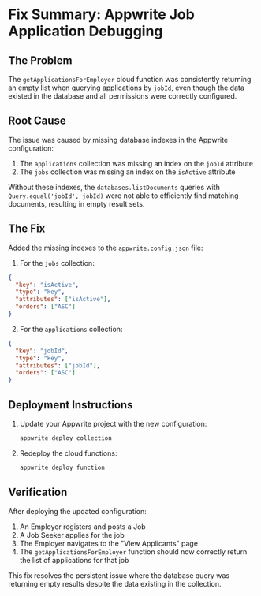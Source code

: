 # Fix Summary: Appwrite Job Application Debugging

## The Problem
The `getApplicationsForEmployer` cloud function was consistently returning an empty list when querying applications by `jobId`, even though the data existed in the database and all permissions were correctly configured.

## Root Cause
The issue was caused by missing database indexes in the Appwrite configuration:
1. The `applications` collection was missing an index on the `jobId` attribute
2. The `jobs` collection was missing an index on the `isActive` attribute

Without these indexes, the `databases.listDocuments` queries with `Query.equal('jobId', jobId)` were not able to efficiently find matching documents, resulting in empty result sets.

## The Fix
Added the missing indexes to the `appwrite.config.json` file:

1. For the `jobs` collection:
```json
{
  "key": "isActive",
  "type": "key",
  "attributes": ["isActive"],
  "orders": ["ASC"]
}
```

2. For the `applications` collection:
```json
{
  "key": "jobId",
  "type": "key",
  "attributes": ["jobId"],
  "orders": ["ASC"]
}
```

## Deployment Instructions
1. Update your Appwrite project with the new configuration:
   ```bash
   appwrite deploy collection
   ```
2. Redeploy the cloud functions:
   ```bash
   appwrite deploy function
   ```

## Verification
After deploying the updated configuration:
1. An Employer registers and posts a Job
2. A Job Seeker applies for the job
3. The Employer navigates to the "View Applicants" page
4. The `getApplicationsForEmployer` function should now correctly return the list of applications for that job

This fix resolves the persistent issue where the database query was returning empty results despite the data existing in the collection.